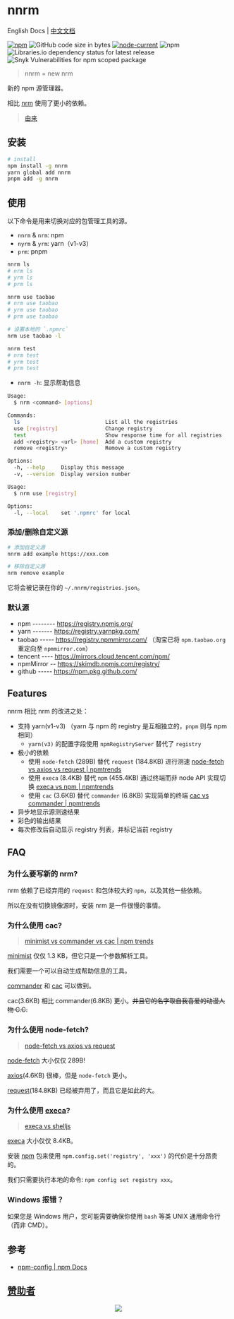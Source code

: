 # nnrm

English Docs | [中文文档](./README.zh-CN.md)

[![npm](https://img.shields.io/npm/v/nnrm)](https://www.npmjs.com/package/nnrm)
![GitHub code size in bytes](https://img.shields.io/github/languages/code-size/yunyoujun/nnrm)
[![node-current](https://img.shields.io/node/v/nnrm)](https://nodejs.dev/)
![npm](https://img.shields.io/npm/dt/nnrm)
![Libraries.io dependency status for latest release](https://img.shields.io/librariesio/release/npm/nnrm)
![Snyk Vulnerabilities for npm scoped package](https://img.shields.io/snyk/vulnerabilities/npm/nnrm)

> nnrm = new nrm

新的 npm 源管理器。

相比 [nrm](https://github.com/Pana/nrm) 使用了更小的依赖。

> [由来](https://www.yunyoujun.cn/posts/nnrm-new-nrm/)

## 安装

```sh
# install
npm install -g nnrm
yarn global add nnrm
pnpm add -g nnrm
```

## 使用

以下命令是用来切换对应的包管理工具的源。

- `nnrm` & `nrm`: npm
- `nyrm` & `yrm`: yarn（v1-v3）
- `prm`: pnpm

```sh
nnrm ls
# nrm ls
# yrm ls
# prm ls

nnrm use taobao
# nrm use taobao
# yrm use taobao
# prm use taobao

# 设置本地的 `.npmrc`
nrm use taobao -l

nnrm test
# nrm test
# yrm test
# prm test
```

- `nnrm -h`: 显示帮助信息

```bash
Usage:
  $ nrm <command> [options]

Commands:
  ls                           List all the registries
  use [registry]               Change registry
  test                         Show response time for all registries
  add <registry> <url> [home]  Add a custom registry
  remove <registry>            Remove a custom registry

Options:
  -h, --help     Display this message
  -v, --version  Display version number
```

```bash
Usage:
  $ nrm use [registry]

Options:
  -l, --local    set '.npmrc' for local
```

### 添加/删除自定义源

```sh
# 添加自定义源
nnrm add example https://xxx.com
```

```sh
# 移除自定义源
nrm remove example
```

它将会被记录在你的 `~/.nnrm/registries.json`。

### 默认源

- npm -------- <https://registry.npmjs.org/>
- yarn ------- <https://registry.yarnpkg.com/>
- taobao ----- <https://registry.npmmirror.com/> （淘宝已将 `npm.taobao.org` 重定向至 `npmmirror.com`）
- tencent ---- <https://mirrors.cloud.tencent.com/npm/>
- npmMirror -- <https://skimdb.npmjs.com/registry/>
- github ----- <https://npm.pkg.github.com/>

## Features

nnrm 相比 nrm 的改进之处：

- 支持 yarn(v1-v3) （yarn 与 npm 的 registry 是互相独立的，`pnpm` 则与 npm 相同）
  - `yarn(v3)` 的配置字段使用 `npmRegistryServer` 替代了 `registry`
- 极小的依赖
  - 使用 `node-fetch` (289B) 替代 `request` (184.8KB) 进行测速 [node-fetch vs axios vs request | npmtrends](https://www.npmtrends.com/node-fetch-vs-axios-vs-request)
  - 使用 `execa` (8.4KB) 替代 `npm` (455.4KB) 通过终端而非 node API 实现切换 [execa vs npm | npmtrends](https://www.npmtrends.com/execa-vs-npm)
  - 使用 `cac` (3.6KB) 替代 `commander` (6.8KB) 实现简单的终端 [cac vs commander | npmtrends](https://www.npmtrends.com/minimist-vs-commander-vs-cac)
- 异步地显示源测速结果
- 彩色的输出结果
- 每次修改后自动显示 registry 列表，并标记当前 registry

## FAQ

### 为什么要写新的 nrm?

nrm 依赖了已经弃用的 `request` 和包体较大的 `npm`，以及其他一些依赖。

所以在没有切换镜像源时，安装 nrm 是一件很慢的事情。

### 为什么使用 cac?

> [minimist vs commander vs cac | npm trends](https://www.npmtrends.com/minimist-vs-commander-vs-cac)

[minimist](https://github.com/substack/minimist) 仅仅 1.3 KB，但它只是一个参数解析工具。

我们需要一个可以自动生成帮助信息的工具。

[commander](https://github.com/tj/commander.js) 和 [cac](https://github.com/cacjs/cac) 可以做到。

cac(3.6KB) 相比 commander(6.8KB) 更小。~~并且它的名字取自我喜爱的动漫人物 C.C.~~

### 为什么使用 node-fetch?

> [node-fetch vs axios vs request](https://www.npmtrends.com/node-fetch-vs-axios-vs-request)

[node-fetch](https://github.com/node-fetch/node-fetch) 大小仅仅 289B!

[axios](https://github.com/axios/axios)(4.6KB) 很棒，但是 `node-fetch` 更小。

[request](https://github.com/request/request)(184.8KB) 已经被弃用了，而且它是如此的大。

### 为什么使用 [execa](https://github.com/sindresorhus/execa)?

> [execa vs shelljs](https://www.npmtrends.com/execa-vs-shelljs)

[execa](https://github.com/sindresorhus/execa) 大小仅仅 8.4KB。

安装 [npm](https://www.npmjs.com/package/npm) 包来使用 `npm.config.set('registry', 'xxx')` 的代价是十分昂贵的。

我们只需要执行本地的命令: `npm config set registry xxx`。

### Windows 报错？

如果您是 Windows 用户，您可能需要确保你使用 `bash` 等类 UNIX 通用命令行（而非 CMD）。

## 参考

- [npm-config | npm Docs](https://docs.npmjs.com/cli/v7/commands/npm-config)

## [赞助者](https://sponsors.yunyoujun.cn)

<p align="center">
  <a href="https://sponsors.yunyoujun.cn">
    <img src='https://cdn.jsdelivr.net/gh/YunYouJun/sponsors/public/sponsors.svg'/>
  </a>
</p>
